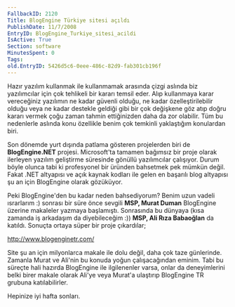 ```yaml
---
FallbackID: 2120
Title: BlogEngine Türkiye sitesi açıldı
PublishDate: 11/7/2008
EntryID: BlogEngine_Turkiye_sitesi_acildi
IsActive: True
Section: software
MinutesSpent: 0
Tags: 
old.EntryID: 5426d5c6-0eee-486c-82d9-fab301cb196f
---
```

Hazır yazılım kullanmak ile kullanmamak arasında çizgi aslında biz
yazılımcılar için çok tehlikeli bir kararı temsil eder. Alıp kullanmaya
karar vereceğiniz yazılımın ne kadar güvenli olduğu, ne kadar
özelleştirilebilir olduğu veya ne kadar destekle geldiği gibi bir çok
değişkene göz atıp doğru kararı vermek çoğu zaman tahmin ettiğinizden
daha da zor olabilir. Tüm bu nedenlerle aslında konu özellikle benim çok
temkinli yaklaştığım konulardan biri.

Son dönemde yurt dışında patlama gösteren projelerden biri de
**BlogEngine.NET** projesi. Microsoft'ta tamamen bağımsız bir proje
olarak ilerleyen yazılım geliştirme süresinde gönüllü yazılımcılar
çalışıyor. Durum böyle olunca tabi ki profesyonel bir üründen bahsetmek
pek mümkün değil. Fakat .NET altyapısı ve açık kaynak kodları ile gelen
en başarılı blog altyapısı şu an için BlogEngine olarak gözüküyor.

Peki BlogEngine'den bu kadar neden bahsediyorum? Benim uzun vadeli
ısrarlarım :) sonrası bir süre önce sevgili **MSP, Murat Duman**
BlogEngine üzerine makaleler yazmaya başlamıştı. Sonrasında bu dünyaya
(kısa zamanda iş arkadaşım da diyebileceğim :)) **MSP, Ali Rıza
Babaoğlan** da katıldı. Sonuçta ortaya süper bir proje çıkardılar;

<http://www.blogenginetr.com/>

Site şu an için milyonlarca makale ile dolu değil, daha çok taze
günlerinde. Zamanla Murat ve Ali'nin bu konuda yoğun çalışacağından
eminim. Tabi bu süreçte hali hazırda BlogEngine ile ilgilenenler varsa,
onlar da deneyimlerini belki birer makale olarak Ali'ye veya Murat'a
ulaştırıp BlogEngine TR grubuna katılabilirler.

Hepinize iyi hafta sonları.



